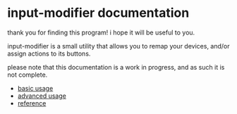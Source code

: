 # input-modifier documentation

thank you for finding this program! i hope it will be useful to you.

input-modifier is a small utility that allows you to remap your devices, and/or assign actions to its buttons.

please note that this documentation is a work in progress, and as such it is not complete.

- [basic usage](basic/README.md)
- [advanced usage](advanced/README.md)
- [reference](reference/README.md)
